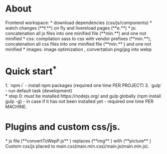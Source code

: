 <h1>About</h1>
Frontend workspace:
* download dependencies (css/js/components)
* watch changes (**f.**) on fly and livereload pages (**e.**)
* js:  concatenation all js files into one minified file (**min.**) and one not minified
* css: compilation sass to css with vendor prefixes (**min.**), concatenation all css files into one minified file (**min.** ) and one not minified
* images: image optimization , convertation png/jpg into webp 

<br>



<h1>Quick start<sup>*</sup></h1>
1. `npm i` - install npm packages (required one time PER PROJECT)
3. `gulp` - run default task (development)
 <br>   * step 0: must be installed https://nodejs.org/ and gulp globally (npm install gulp -g)  - in case if it has not been installed yet - required one time PER MACHINE.



<h1>Plugins and custom css/js.</h1>
* js file (**convertToWepP.js** ) replaces (**img** ) with (**picture** ) 
Custom css/js placed to main.css(main.min.css)/main.js(main.min.js). 
 



